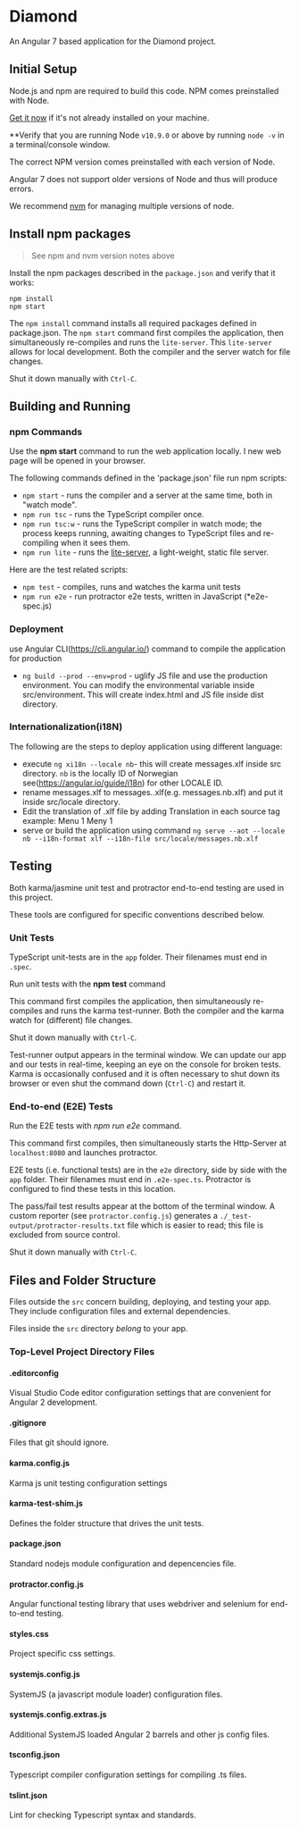 # Diamond

An Angular 7 based application for the Diamond project.

## Initial Setup

Node.js and npm are required to build this code. NPM comes preinstalled with Node.
    
<a href="https://docs.npmjs.com/getting-started/installing-node" target="_blank" title="Installing Node.js and updating npm">
Get it now</a> if it's not already installed on your machine.
 
**Verify that you are running Node `v10.9.0` or above
by running `node -v` in a terminal/console window.

The correct NPM version comes preinstalled with each version of Node. 

Angular 7 does not support older versions of Node and thus will produce errors.

We recommend [nvm](https://github.com/creationix/nvm) for managing multiple versions of node.

## Install npm packages

> See npm and nvm version notes above

Install the npm packages described in the `package.json` and verify that it works:

```shell
npm install
npm start
```

The `npm install` command installs all required packages defined in package.json.
The `npm start` command first compiles the application, 
then simultaneously re-compiles and runs the `lite-server`. 
This `lite-server` allows for local development.
Both the compiler and the server watch for file changes.

Shut it down manually with `Ctrl-C`.

## Building and Running

### npm Commands

Use the **npm start** command to run the web application locally. I new web page will be opened in your browser.

The following commands defined in the 'package.json' file run npm scripts:

* `npm start` - runs the compiler and a server at the same time, both in "watch mode".
* `npm run tsc` - runs the TypeScript compiler once.
* `npm run tsc:w` - runs the TypeScript compiler in watch mode; the process keeps running, awaiting changes to TypeScript files and re-compiling when it sees them.
* `npm run lite` - runs the [lite-server](https://www.npmjs.com/package/lite-server), a light-weight, static file server.


Here are the test related scripts:
* `npm test` - compiles, runs and watches the karma unit tests
* `npm run e2e` - run protractor e2e tests, written in JavaScript (*e2e-spec.js)


### Deployment
use Angular CLI(https://cli.angular.io/) command to compile the application for production

* `ng build --prod --env=prod` - uglify JS file and use the production environment.
You can modify the environmental variable inside src/environment.
This will create index.html and JS file inside dist directory.

### Internationalization(i18N)
The following are the steps to deploy application using different language:

* execute `ng xi18n --locale nb`- this will create messages.xlf inside src directory. `nb` is the locally ID of Norwegian
see(https://angular.io/guide/i18n) for other LOCALE ID.
* rename messages.xlf to messages.<locale ID>.xlf(e.g. messages.nb.xlf) and put it inside src/locale directory.
* Edit the translation of .xlf file by adding <target>Translation</target> in each source tag
    example:
        <source>Menu 1</source>
        <target>Meny 1</target>
* serve or build the application using command `ng serve --aot --locale nb --i18n-format xlf --i18n-file src/locale/messages.nb.xlf`

## Testing

Both karma/jasmine unit test and protractor end-to-end testing are used in this project.

These tools are configured for specific conventions described below.

### Unit Tests

TypeScript unit-tests are in the `app` folder. Their filenames must end in `.spec`.

Run unit tests with the **npm test** command

This command first compiles the application, then simultaneously re-compiles and runs the karma test-runner.
Both the compiler and the karma watch for (different) file changes.

Shut it down manually with `Ctrl-C`.

Test-runner output appears in the terminal window.
We can update our app and our tests in real-time, keeping an eye on the console for broken tests.
Karma is occasionally confused and it is often necessary to shut down its browser or even shut the command down (`Ctrl-C`) and
restart it. 

### End-to-end (E2E) Tests

Run the E2E tests with *npm run e2e* command.

This command first compiles, then simultaneously starts the Http-Server at `localhost:8080`
and launches protractor. 

E2E tests (i.e. functional tests) are in the `e2e` directory, side by side with the `app` folder.
Their filenames must end in `.e2e-spec.ts`. Protractor is configured to find these tests in this location.

The pass/fail test results appear at the bottom of the terminal window.
A custom reporter (see `protractor.config.js`) generates a  `./_test-output/protractor-results.txt` file
which is easier to read; this file is excluded from source control.

Shut it down manually with `Ctrl-C`.

## Files and Folder Structure

Files outside the `src` concern building, deploying, and testing your app. They include configuration files and external dependencies.

Files inside the `src` directory *belong* to your app.

### Top-Level Project Directory Files

#### .editorconfig

Visual Studio Code editor configuration settings that are convenient for Angular 2 development.

#### .gitignore

Files that git should ignore. 

#### karma.config.js

Karma js unit testing configuration settings

#### karma-test-shim.js

Defines the folder structure that drives the unit tests. 

#### package.json

Standard nodejs module configuration and depencencies file. 

#### protractor.config.js

Angular functional testing library that uses webdriver and selenium for end-to-end testing.

#### styles.css

Project specific css settings.

#### systemjs.config.js

SystemJS (a javascript module loader) configuration files. 

#### systemjs.config.extras.js

Additional SystemJS loaded Angular 2 barrels and other js config files.

#### tsconfig.json

Typescript compiler configuration settings for compiling .ts files. 

#### tslint.json

Lint for checking Typescript syntax and standards.